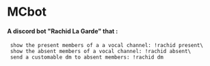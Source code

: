 # MCbot
#### A discord bot "Rachid La Garde" that :

     show the present members of a a vocal channel: !rachid present\
     show the absent members of a vocal channel: !rachid absent\
     send a customable dm to absent members: !rachid dm 
